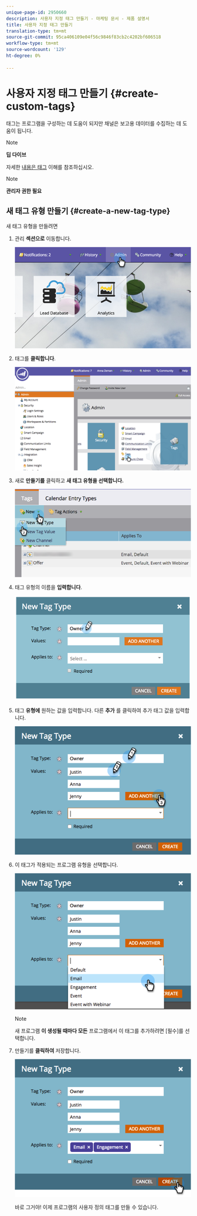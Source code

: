 ```yaml
---
unique-page-id: 2950660
description: 사용자 지정 태그 만들기 - 마케팅 문서 - 제품 설명서
title: 사용자 지정 태그 만들기
translation-type: tm+mt
source-git-commit: 95ca406109e04f56c9846f83cb2c4202bf606518
workflow-type: tm+mt
source-wordcount: '129'
ht-degree: 0%

---
```



# 사용자 지정 태그 만들기 {#create-custom-tags}

태그는 프로그램을 구성하는 데 도움이 되지만 채널은 보고용 데이터를 수집하는 데 도움이 됩니다.

>[!NOTE]
>
>**딥 다이브**
>
>자세한 [내용은 태그](../../../product-docs/core-marketo-concepts/programs/working-with-programs/understanding-tags.md) 이해를 참조하십시오.

>[!NOTE]
>
>**관리자 권한 필요**

## 새 태그 유형 만들기 {#create-a-new-tag-type}

새 태그 유형을 만들려면

1. 관리 **섹션으로** 이동합니다.

   ![](assets/image2015-4-23-14-3a37-3a48.png)

1. 태그를 **클릭합니다**.

   ![](assets/image2015-4-23-14-3a41-3a18.png)

1. 새로 **만들기를** 클릭하고 **새 태그 유형을 선택합니다.**

   ![](assets/image2015-4-23-14-3a42-3a45.png)

1. 태그 유형의 이름을 **입력합니다**.

   ![](assets/image2015-4-23-14-3a48-3a58.png)

1. 태그 **유형에** 원하는 값을 입력합니다. 다른 **추가** 를 클릭하여 추가 태그 값을 입력합니다.

   ![](assets/image2015-4-22-11-3a30-3a30.png)

1. 이 태그가 적용되는 프로그램 유형을 선택합니다.

   ![](assets/image2015-4-22-11-3a39-3a7.png)

   >[!NOTE]
   >
   >새 프로그램 **이 생성될 때마다 모든** 프로그램에서 이 태그를 추가하려면 [필수]를 선택합니다.

1. 만들기를 **클릭하여** 저장합니다.

   ![](assets/image2015-4-22-11-3a38-3a34.png)

   바로 그거야! 이제 프로그램의 사용자 정의 태그를 만들 수 있습니다.
